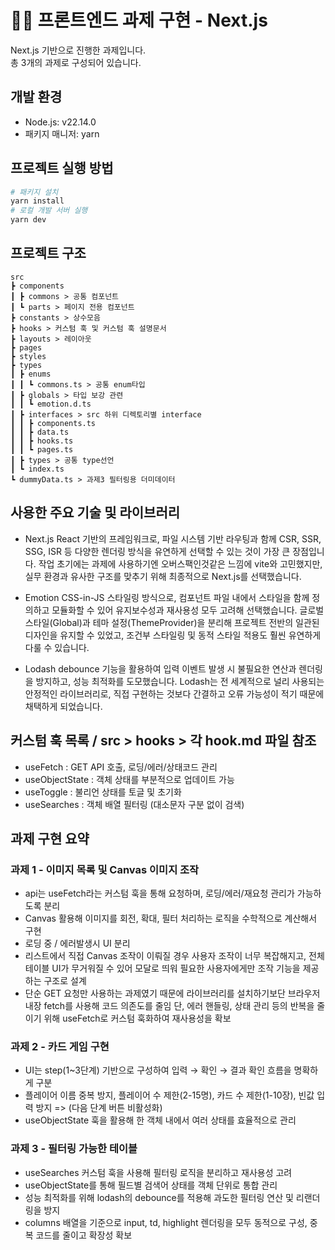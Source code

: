 # 🧑‍💻 프론트엔드 과제 구현 - Next.js

Next.js 기반으로 진행한 과제입니다.  
총 3개의 과제로 구성되어 있습니다.

## 개발 환경

- Node.js: v22.14.0
- 패키지 매니저: yarn

## 프로젝트 실행 방법

```bash
# 패키지 설치
yarn install
# 로컬 개발 서버 실행
yarn dev
```

## 프로젝트 구조

    src
    ┣ components
    ┃ ┣ commons > 공통 컴포넌트
    ┃ ┗ parts > 페이지 전용 컴포넌트
    ┣ constants > 상수모음
    ┣ hooks > 커스텀 훅 및 커스텀 훅 설명문서
    ┣ layouts > 레이아웃
    ┣ pages
    ┣ styles
    ┣ types
    ┃ ┣ enums
    ┃ ┃ ┗ commons.ts > 공통 enum타입
    ┃ ┣ globals > 타입 보강 관련
    ┃ ┃ ┗ emotion.d.ts
    ┃ ┣ interfaces > src 하위 디렉토리별 interface
    ┃ ┃ ┣ components.ts
    ┃ ┃ ┣ data.ts
    ┃ ┃ ┣ hooks.ts
    ┃ ┃ ┗ pages.ts
    ┃ ┣ types > 공통 type선언
    ┃ ┗ index.ts
    ┗ dummyData.ts > 과제3 필터링용 더미데이터

## 사용한 주요 기술 및 라이브러리

- Next.js
  React 기반의 프레임워크로, 파일 시스템 기반 라우팅과 함께 CSR, SSR, SSG, ISR 등 다양한 렌더링 방식을 유연하게 선택할 수 있는 것이 가장 큰 장점입니다.
  작업 초기에는 과제에 사용하기엔 오버스팩인것같은 느낌에 vite와 고민했지만, 실무 환경과 유사한 구조를 맞추기 위해 최종적으로 Next.js를 선택했습니다.

- Emotion
  CSS-in-JS 스타일링 방식으로, 컴포넌트 파일 내에서 스타일을 함께 정의하고 모듈화할 수 있어 유지보수성과 재사용성 모두 고려해 선택했습니다.
  글로벌 스타일(Global)과 테마 설정(ThemeProvider)을 분리해 프로젝트 전반의 일관된 디자인을 유지할 수 있었고,
  조건부 스타일링 및 동적 스타일 적용도 훨씬 유연하게 다룰 수 있습니다.

- Lodash
  debounce 기능을 활용하여 입력 이벤트 발생 시 불필요한 연산과 렌더링을 방지하고, 성능 최적화를 도모했습니다.
  Lodash는 전 세계적으로 널리 사용되는 안정적인 라이브러리로, 직접 구현하는 것보다 간결하고 오류 가능성이 적기 때문에 채택하게 되었습니다.

## 커스텀 훅 목록 / src > hooks > 각 hook.md 파일 참조

- useFetch : GET API 호출, 로딩/에러/상태코드 관리
- useObjectState : 객체 상태를 부분적으로 업데이트 가능
- useToggle : 불리언 상태를 토글 및 초기화
- useSearches : 객체 배열 필터링 (대소문자 구분 없이 검색)

## 과제 구현 요약

### 과제 1 - 이미지 목록 및 Canvas 이미지 조작

- api는 useFetch라는 커스텀 훅을 통해 요청하며, 로딩/에러/재요청 관리가 가능하도록 분리
- Canvas 활용해 이미지를 회전, 확대, 필터 처리하는 로직을 수학적으로 계산해서 구현
- 로딩 중 / 에러발생시 UI 분리
- 리스트에서 직접 Canvas 조작이 이뤄질 경우 사용자 조작이 너무 복잡해지고, 전체 테이블 UI가 무거워질 수 있어 모달로 띄워 필요한 사용자에게만 조작 기능을 제공하는 구조로 설계
- 단순 GET 요청만 사용하는 과제였기 때문에 라이브러리를 설치하기보단 브라우저 내장 fetch를 사용해 코드 의존도를 줄임
  단, 에러 핸들링, 상태 관리 등의 반복을 줄이기 위해 useFetch로 커스텀 훅화하여 재사용성을 확보

### 과제 2 - 카드 게임 구현

- UI는 step(1~3단계) 기반으로 구성하여 입력 → 확인 → 결과 확인 흐름을 명확하게 구분
- 플레이어 이름 중복 방지, 플레이어 수 제한(2-15명), 카드 수 제한(1-10장), 빈값 입력 방지 => (다음 단계 버튼 비활성화)
- useObjectState 훅을 활용해 한 객체 내에서 여러 상태를 효율적으로 관리

### 과제 3 - 필터링 가능한 테이블

- useSearches 커스텀 훅을 사용해 필터링 로직을 분리하고 재사용성 고려
- useObjectState를 통해 필드별 검색어 상태를 객체 단위로 통합 관리
- 성능 최적화를 위해 lodash의 debounce를 적용해 과도한 필터링 연산 및 리랜더링을 방지
- columns 배열을 기준으로 input, td, highlight 렌더링을 모두 동적으로 구성, 중복 코드를 줄이고 확장성 확보

